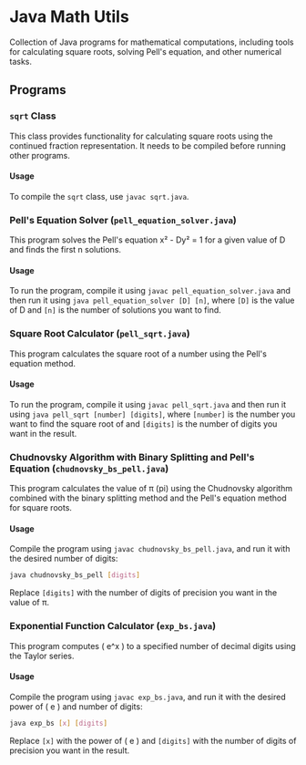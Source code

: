 # Java Math Utils

Collection of Java programs for mathematical computations, including tools for calculating square roots, solving Pell's equation, and other numerical tasks.

## Programs

### `sqrt` Class

This class provides functionality for calculating square roots using the continued fraction representation. It needs to be compiled before running other programs.

#### Usage

To compile the `sqrt` class, use `javac sqrt.java`.

### Pell's Equation Solver (`pell_equation_solver.java`)

This program solves the Pell's equation x² - Dy² = 1 for a given value of D and finds the first n solutions.

#### Usage

To run the program, compile it using `javac pell_equation_solver.java` and then run it using `java pell_equation_solver [D] [n]`, where `[D]` is the value of D and `[n]` is the number of solutions you want to find.

### Square Root Calculator (`pell_sqrt.java`)

This program calculates the square root of a number using the Pell's equation method.

#### Usage

To run the program, compile it using `javac pell_sqrt.java` and then run it using `java pell_sqrt [number] [digits]`, where `[number]` is the number you want to find the square root of and `[digits]` is the number of digits you want in the result.

### Chudnovsky Algorithm with Binary Splitting and Pell's Equation (`chudnovsky_bs_pell.java`)

This program calculates the value of π (pi) using the Chudnovsky algorithm combined with the binary splitting method and the Pell's equation method for square roots.

#### Usage

Compile the program using `javac chudnovsky_bs_pell.java`, and run it with the desired number of digits:

```bash
java chudnovsky_bs_pell [digits]
```

Replace `[digits]` with the number of digits of precision you want in the value of π.

### Exponential Function Calculator (`exp_bs.java`)

This program computes \( e^x \) to a specified number of decimal digits using the Taylor series.

#### Usage

Compile the program using `javac exp_bs.java`, and run it with the desired power of \( e \) and number of digits:

```bash
java exp_bs [x] [digits]
```

Replace `[x]` with the power of \( e \) and `[digits]` with the number of digits of precision you want in the result.